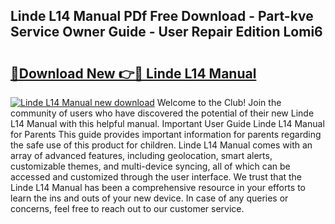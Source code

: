 ## Linde L14 Manual PDf Free Download - Part-kve Service Owner Guide - User Repair Edition Lomi6

# <h2><a href="http://cf11097.oget.top/?id=Linde+L14+Manual">🔗Download New 👉🔴 Linde L14 Manual</a></h2>

[![Linde L14 Manual new download](https://i.imgur.com/5g1atiW.png)](http://cf11097.oget.top/?id=Linde+L14+Manual)
Welcome to the Club! Join the community of users who have discovered the potential of their new Linde L14 Manual with this helpful manual. Important User Guide Linde L14 Manual for Parents This guide provides important information for parents regarding the safe use of this product for children. Linde L14 Manual comes with an array of advanced features, including geolocation, smart alerts, customizable themes, and multi-device syncing, all of which can be accessed and customized through the user interface. We trust that the Linde L14 Manual has been a comprehensive resource in your efforts to learn the ins and outs of your new device. In case of any queries or concerns, feel free to reach out to our customer service.
